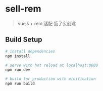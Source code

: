 # sell-rem

> vuejs + rem 适配 饿了么创建

## Build Setup

``` bash
# install dependencies
npm install

# serve with hot reload at localhost:8080
npm run dev

# build for production with minification
npm run build
```
